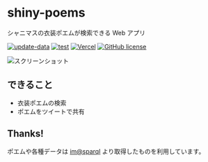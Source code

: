 # shiny-poems

シャニマスの衣装ポエムが検索できる Web アプリ

[![update-data](https://github.com/arrow2nd/shiny-poems/actions/workflows/update-data.yaml/badge.svg?branch=main)](https://github.com/arrow2nd/shiny-poems/actions/workflows/update-data.yaml)
[![test](https://github.com/arrow2nd/shiny-poems/actions/workflows/test.yaml/badge.svg)](https://github.com/arrow2nd/shiny-poems/actions/workflows/test.yaml)
[![Vercel](https://therealsujitk-vercel-badge.vercel.app/?app=shiny-poems)](https://shiny-poems.vercel.app)
[![GitHub license](https://img.shields.io/github/license/arrow2nd/shiny-poems)](https://github.com/arrow2nd/shiny-poems/blob/main/LICENSE)

![スクリーンショット](https://user-images.githubusercontent.com/44780846/156342031-80268349-68b2-438b-91e6-08c3f8f3265a.png)

## できること

- 衣装ポエムの検索
- ポエムをツイートで共有

## Thanks!

ポエムや各種データは [im@sparql](https://sparql.crssnky.xyz/imas/) より取得したものを利用しています。
